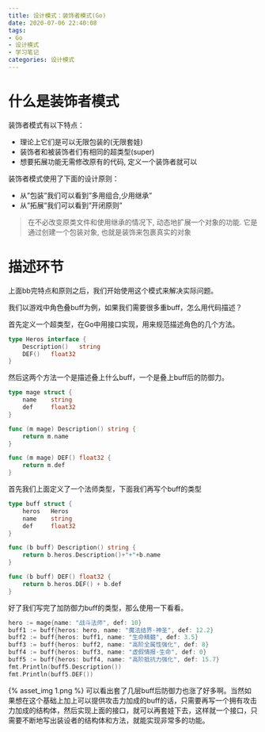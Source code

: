 ```yaml
---
title: 设计模式：装饰者模式(Go)
date: 2020-07-06 22:40:08
tags:
- Go
- 设计模式
- 学习笔记
categories: 设计模式
---
```

# 什么是装饰者模式
装饰者模式有以下特点：
* 理论上它们是可以无限包装的(无限套娃)
* 装饰者和被装饰者们有相同的超类型(super)
* 想要拓展功能无需修改原有的代码, 定义一个装饰者就可以

装饰者模式使用了下面的设计原则：
* 从”包装”我们可以看到”多用组合,少用继承”
* 从”拓展”我们可以看到”开闭原则”

> 在不必改变原类文件和使用继承的情况下, 动态地扩展一个对象的功能. 它是通过创建一个包装对象, 也就是装饰来包裹真实的对象

<!-- more -->

# 描述环节
上面bb完特点和原则之后，我们开始使用这个模式来解决实际问题。

我们以游戏中角色叠buff为例，如果我们需要很多重buff，怎么用代码描述？

首先定义一个超类型，在Go中用接口实现，用来规范描述角色的几个方法。
```go
type Heros interface {
    Description()   string
    DEF()   float32
}
```
然后这两个方法一个是描述叠上什么buff，一个是叠上buff后的防御力。
```go
type mage struct {
    name    string
    def     float32
}

func (m mage) Description() string {
    return m.name
}

func (m mage) DEF() float32 {
    return m.def
}
```
首先我们上面定义了一个法师类型，下面我们再写个buff的类型
```go
type buff struct {
    heros   Heros
    name    string
    def     float32
}

func (b buff) Description() string {
    return b.heros.Description()+"+"+b.name
}

func (b buff) DEF() float32 {
    return b.heros.DEF() + b.def
}
```
好了我们写完了加防御力buff的类型，那么使用一下看看。
```go
hero := mage{name: "战斗法师", def: 10}
buff1 := buff{heros: hero, name: "魔法结界·神圣", def: 12.2}
buff2 := buff{heros: buff1, name: "生命精髓", def: 3.5}
buff3 := buff{heros: buff2, name: "高阶全属性强化", def: 8}
buff4 := buff{heros: buff3, name: "虚假情报·生命", def: 0}
buff5 := buff{heros: buff4, name: "高阶抵抗力强化", def: 15.7}
fmt.Println(buff5.Description())
fmt.Println(buff5.DEF())
```
{% asset_img 1.png %}
可以看出套了几层buff后防御力也涨了好多啊。当然如果想在这个基础上加上可以提供攻击力加成的buff的话，只需要再写一个拥有攻击力加成的结构体，然后实现上面的接口，就可以再套娃下去，这样就一个接口，只需要不断地写出装设者的结构体和方法，就能实现非常多的功能。
